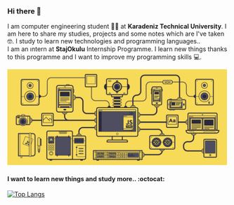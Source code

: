 ### Hi there 👋

I am computer engineering student 👩‍💻 at **Karadeniz Technical University**. I am here to share my studies, projects and some notes which are I've taken :nerd_face:. I study to learn new technologies and programming languages.. <br>
I am an ıntern at **StajOkulu** Internship Programme. I learn new things thanks to this programme and I want to improve my programming skills 💻. <br>

<img src="https://github.com/ayseyk/ayseyk/blob/main/photo.gif" width="500">

<h4>I want to learn new things and study more.. :octocat:</h4>

[![Top Langs](https://github-readme-stats.vercel.app/api/top-langs/?username=ayseyk&layout=compact)](https://github.com/ayseyk/github-readme-stats)

<!--
[![Top Langs](https://github-readme-stats.vercel.app/api/top-langs/?username=ayseyk)](https://github.com/ayseyk/github-readme-stats)
[![Anurag's GitHub stats](https://github-readme-stats.vercel.app/api?username=ayseyk)](https://github.com/ayseyk/github-readme-stats)

<a href="https://www.linkedin.com/in/ayse-yalcinkaya/" target="_blank">LinkedIn</a>
-->



<!--
**ayseyk/ayseyk** is a ✨ _special_ ✨ repository because its `README.md` (this file) appears on your GitHub profile.

Here are some ideas to get you started:

- 🔭 I’m currently working on ...
- 🌱 I’m currently learning ...
- 👯 I’m looking to collaborate on ...
- 🤔 I’m looking for help with ...
- 💬 Ask me about ...
- 📫 How to reach me: ...
- 😄 Pronouns: ...
- ⚡ Fun fact: ...
-->
